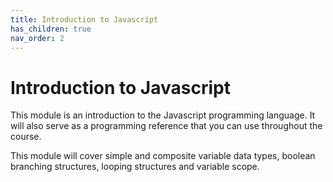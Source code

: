 ```yaml
---
title: Introduction to Javascript
has_children: true
nav_order: 2
---
```


# Introduction to Javascript

This module is an introduction to the Javascript programming language. It will also serve as a programming reference that you can use throughout the course.

This module will cover simple and composite variable data types, boolean branching structures, looping structures and variable scope.
